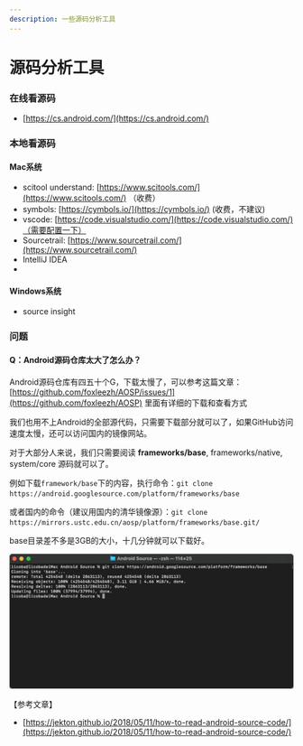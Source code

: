 ```yaml
---
description: 一些源码分析工具
---
```


# 源码分析工具

### 在线看源码

* [https://cs.android.com/](https://cs.android.com/)

### 本地看源码

#### Mac系统

* scitool understand: [https://www.scitools.com/](https://www.scitools.com/) （收费）
* symbols: [https://cymbols.io/](https://cymbols.io/) \(收费，不建议\)
* vscode: [https://code.visualstudio.com/](https://code.visualstudio.com/)（需要配置一下）
* Sourcetrail: [https://www.sourcetrail.com/](https://www.sourcetrail.com/)
* IntelliJ IDEA
* 
#### Windows系统 

* source insight

### 问题

#### Q：Android源码仓库太大了怎么办？

Android源码仓库有四五十个G，下载太慢了，可以参考这篇文章：[https://github.com/foxleezh/AOSP/issues/1](https://github.com/foxleezh/AOSP) 里面有详细的下载和查看方式

我们也用不上Android的全部源代码，只需要下载部分就可以了，如果GitHub访问速度太慢，还可以访问国内的镜像网站。

对于大部分人来说，我们只需要阅读 **frameworks/base**, frameworks/native, system/core 源码就可以了。

例如下载`framework/base`下的内容，执行命令：`git clone https://android.googlesource.com/platform/frameworks/base`

或者国内的命令（建议用国内的清华镜像源）：`git clone https://mirrors.ustc.edu.cn/aosp/platform/frameworks/base.git/`

base目录差不多是3GB的大小，十几分钟就可以下载好。

![](../../.gitbook/assets/image%20%2823%29.png)

【参考文章】

* [https://jekton.github.io/2018/05/11/how-to-read-android-source-code/](https://jekton.github.io/2018/05/11/how-to-read-android-source-code/)

